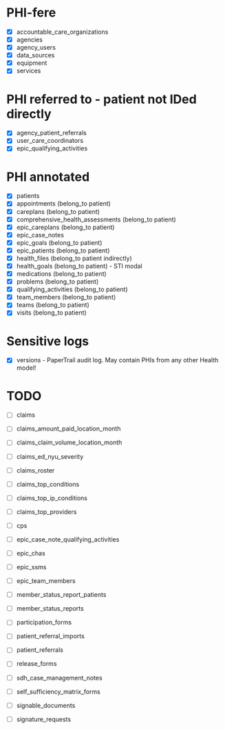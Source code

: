 # PHI-fere
- [x] accountable_care_organizations
- [x] agencies
- [x] agency_users
- [x] data_sources
- [x] equipment
- [x] services

# PHI referred to - patient not IDed directly
- [x] agency_patient_referrals
- [x] user_care_coordinators
- [x] epic_qualifying_activities

# PHI annotated
- [x] patients
- [x] appointments (belong_to patient)
- [x] careplans (belong_to patient)
- [x] comprehensive_health_assessments (belong_to patient)
- [x] epic_careplans (belong_to patient)
- [x] epic_case_notes
- [x] epic_goals (belong_to patient)
- [x] epic_patients (belong_to patient)
- [x] health_files (belong_to patient indirectly)
- [x] health_goals (belong_to patient) - STI modal
- [x] medications (belong_to patient)
- [x] problems (belong_to patient)
- [x] qualifying_activities (belong_to patient)
- [x] team_members (belong_to patient)
- [x] teams (belong_to patient)
- [x] visits (belong_to patient)

# Sensitive logs
- [x] versions - PaperTrail audit log. May contain PHIs from any other Health model!


# TODO
- [ ] claims
- [ ] claims_amount_paid_location_month
- [ ] claims_claim_volume_location_month
- [ ] claims_ed_nyu_severity
- [ ] claims_roster
- [ ] claims_top_conditions
- [ ] claims_top_ip_conditions
- [ ] claims_top_providers
- [ ] cps

- [ ] epic_case_note_qualifying_activities
- [ ] epic_chas
- [ ] epic_ssms
- [ ] epic_team_members

- [ ] member_status_report_patients
- [ ] member_status_reports
- [ ] participation_forms
- [ ] patient_referral_imports
- [ ] patient_referrals

- [ ] release_forms
- [ ] sdh_case_management_notes
- [ ] self_sufficiency_matrix_forms

- [ ] signable_documents
- [ ] signature_requests